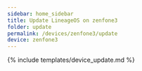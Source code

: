 ```yaml
---
sidebar: home_sidebar
title: Update LineageOS on zenfone3
folder: update
permalink: /devices/zenfone3/update
device: zenfone3
---
```

{% include templates/device_update.md %}

